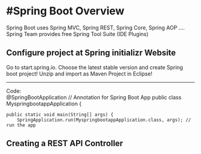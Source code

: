 <h1>#Spring Boot Overview</h1>
Spring Boot uses Spring MVC, Spring REST, Spring Core, Spring AOP ....
Spring Team provides free Spring Tool Suite (IDE Plugins)
<h2>Configure project at Spring initializr Website</h2> 
  Go to start.spring.io. Choose the latest stable version and create Spring boot project! Unzip and import as Maven Project in Eclipse! 
<hr>
Code: <br>
@SpringBootApplication // Annotation for Spring Boot App
public class MyspringbootappApplication {

	public static void main(String[] args) {
		SpringApplication.run(MyspringbootappApplication.class, args); // run the app
<h2>Creating a REST API Controller</h2>
